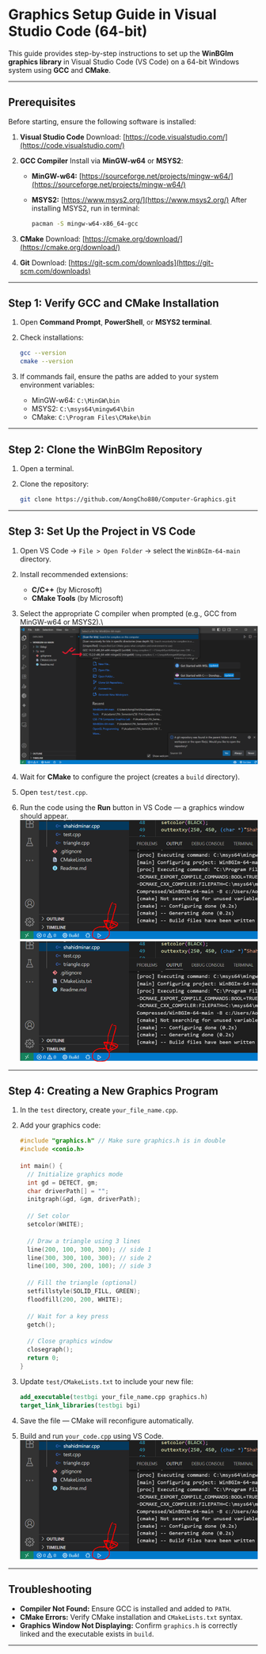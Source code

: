 # Graphics Setup Guide in Visual Studio Code (64-bit)

This guide provides step-by-step instructions to set up the **WinBGIm graphics library** in Visual Studio Code (VS Code) on a 64-bit Windows system using **GCC** and **CMake**.

---

## Prerequisites

Before starting, ensure the following software is installed:

1. **Visual Studio Code**
   Download: [https://code.visualstudio.com/](https://code.visualstudio.com/)

2. **GCC Compiler**
   Install via **MinGW-w64** or **MSYS2**:

    - **MinGW-w64:** [https://sourceforge.net/projects/mingw-w64/](https://sourceforge.net/projects/mingw-w64/)
    - **MSYS2:** [https://www.msys2.org/](https://www.msys2.org/)
      After installing MSYS2, run in terminal:

        ```bash
        pacman -S mingw-w64-x86_64-gcc
        ```

3. **CMake**
   Download: [https://cmake.org/download/](https://cmake.org/download/)

4. **Git**
   Download: [https://git-scm.com/downloads](https://git-scm.com/downloads)

---

## Step 1: Verify GCC and CMake Installation

1. Open **Command Prompt**, **PowerShell**, or **MSYS2 terminal**.
2. Check installations:

    ```bash
    gcc --version
    cmake --version
    ```

3. If commands fail, ensure the paths are added to your system environment variables:

    - MinGW-w64: `C:\MinGW\bin`
    - MSYS2: `C:\msys64\mingw64\bin`
    - CMake: `C:\Program Files\CMake\bin`

---

## Step 2: Clone the WinBGIm Repository

1. Open a terminal.
2. Clone the repository:

    ```bash
    git clone https://github.com/AongCho880/Computer-Graphics.git
    ```

---

## Step 3: Set Up the Project in VS Code

1. Open VS Code → `File > Open Folder` → select the `WinBGIm-64-main` directory.
2. Install recommended extensions:

    - **C/C++** (by Microsoft)
    - **CMake Tools** (by Microsoft)

3. Select the appropriate C compiler when prompted (e.g., GCC from MinGW-w64 or MSYS2).\\
   ![Choose Compiler](Graphics/WinBGIm-64-main/SS/ChooseCompiler.png)
4. Wait for **CMake** to configure the project (creates a `build` directory).
5. Open `test/test.cpp`.
6. Run the code using the **Run** button in VS Code — a graphics window should appear.
   <img src="./ss/BuildAndRun.PNG" alt="Build and Run" />
   ![Build and Run](./ss/BuildAndRun.PNG)

---

## Step 4: Creating a New Graphics Program

1. In the `test` directory, create `your_file_name.cpp`.
2. Add your graphics code:

    ```cpp
    #include "graphics.h" // Make sure graphics.h is in double
    #include <conio.h>

    int main() {
      // Initialize graphics mode
      int gd = DETECT, gm;
      char driverPath[] = "";
      initgraph(&gd, &gm, driverPath);

      // Set color
      setcolor(WHITE);

      // Draw a triangle using 3 lines
      line(200, 100, 300, 300); // side 1
      line(300, 300, 100, 300); // side 2
      line(100, 300, 200, 100); // side 3

      // Fill the triangle (optional)
      setfillstyle(SOLID_FILL, GREEN);
      floodfill(200, 200, WHITE);

      // Wait for a key press
      getch();

      // Close graphics window
      closegraph();
      return 0;
    }

    ```

3. Update `test/CMakeLists.txt` to include your new file:

    ```cmake
    add_executable(testbgi your_file_name.cpp graphics.h)
    target_link_libraries(testbgi bgi)
    ```

4. Save the file — CMake will reconfigure automatically.
5. Build and run `your_code.cpp` using VS Code.
   ![Build and Run](ss/BuildAndRun.PNG)

---

## Troubleshooting

-   **Compiler Not Found:** Ensure GCC is installed and added to `PATH`.
-   **CMake Errors:** Verify CMake installation and `CMakeLists.txt` syntax.
-   **Graphics Window Not Displaying:** Confirm `graphics.h` is correctly linked and the executable exists in `build`.

---
